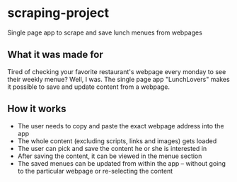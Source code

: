 # scraping-project
Single page app to scrape and save lunch menues from webpages

## What it was made for
Tired of checking your favorite restaurant's webpage every monday to see their weekly menue? Well, I was. The single page app "LunchLovers" makes it possible to save and update content from a webpage.

## How it works
- The user needs to copy and paste the exact webpage address into the app
- The whole content (excluding scripts, links and images) gets loaded
- The user can pick and save the content he or she is interested in
- After saving the content, it can be viewed in the menue section
- The saved menues can be updated from within the app – without going to the particular webpage or re-selecting the content
